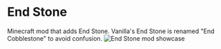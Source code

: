 # End Stone
Minecraft mod that adds End Stone. Vanilla's End Stone is renamed "End Cobblestone" to avoid confusion.
![End Stone mod showcase](https://imgur.com/VKo2lmu.png)